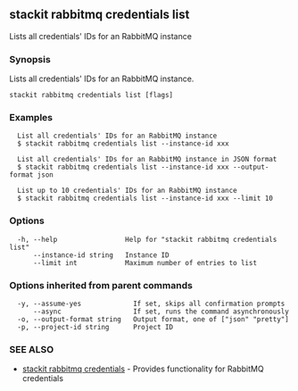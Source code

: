 ## stackit rabbitmq credentials list

Lists all credentials' IDs for an RabbitMQ instance

### Synopsis

Lists all credentials' IDs for an RabbitMQ instance.

```
stackit rabbitmq credentials list [flags]
```

### Examples

```
  List all credentials' IDs for an RabbitMQ instance
  $ stackit rabbitmq credentials list --instance-id xxx

  List all credentials' IDs for an RabbitMQ instance in JSON format
  $ stackit rabbitmq credentials list --instance-id xxx --output-format json

  List up to 10 credentials' IDs for an RabbitMQ instance
  $ stackit rabbitmq credentials list --instance-id xxx --limit 10
```

### Options

```
  -h, --help                 Help for "stackit rabbitmq credentials list"
      --instance-id string   Instance ID
      --limit int            Maximum number of entries to list
```

### Options inherited from parent commands

```
  -y, --assume-yes             If set, skips all confirmation prompts
      --async                  If set, runs the command asynchronously
  -o, --output-format string   Output format, one of ["json" "pretty"]
  -p, --project-id string      Project ID
```

### SEE ALSO

* [stackit rabbitmq credentials](./stackit_rabbitmq_credentials.md)	 - Provides functionality for RabbitMQ credentials

